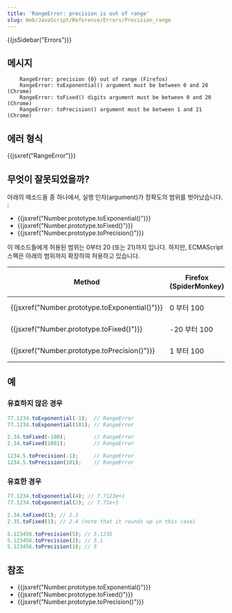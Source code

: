 ```yaml
---
title: 'RangeError: precision is out of range'
slug: Web/JavaScript/Reference/Errors/Precision_range
---
```


{{jsSidebar("Errors")}}

## 메시지

```
    RangeError: precision {0} out of range (Firefox)
    RangeError: toExponential() argument must be between 0 and 20 (Chrome)
    RangeError: toFixed() digits argument must be between 0 and 20 (Chrome)
    RangeError: toPrecision() argument must be between 1 and 21 (Chrome)
```

## 에러 형식

{{jsxref("RangeError")}}

## 무엇이 잘못되었을까?

아래의 메소드들 중 하나에서, 실행 인자(argument)가 정확도의 범위를 벗어났습니다. :

- {{jsxref("Number.prototype.toExponential()")}}
- {{jsxref("Number.prototype.toFixed()")}}
- {{jsxref("Number.prototype.toPrecision()")}}

이 메소드들에게 허용된 범위는 0부터 20 (또는 21)까지 입니다. 하지만, ECMAScript 스펙은 아래의 범위까지 확장하여 허용하고 있습니다.

| Method                                                       | Firefox (SpiderMonkey) | Chrome, Opera (V8) |
| ------------------------------------------------------------ | ---------------------- | ------------------ |
| {{jsxref("Number.prototype.toExponential()")}} | 0 부터 100             | 0 부터 20          |
| {{jsxref("Number.prototype.toFixed()")}}         | -20 부터 100           | 0 부터 20          |
| {{jsxref("Number.prototype.toPrecision()")}} | 1 부터 100             | 1 부터 21          |

## 예

### 유효하지 않은 경우

```js example-bad
77.1234.toExponential(-1);  // RangeError
77.1234.toExponential(101); // RangeError

2.34.toFixed(-100);         // RangeError
2.34.toFixed(1001);         // RangeError

1234.5.toPrecision(-1);     // RangeError
1234.5.toPrecision(101);    // RangeError
```

### 유효한 경우

```js example-good
77.1234.toExponential(4); // 7.7123e+1
77.1234.toExponential(2); // 7.71e+1

2.34.toFixed(1); // 2.3
2.35.toFixed(1); // 2.4 (note that it rounds up in this case)

5.123456.toPrecision(5); // 5.1235
5.123456.toPrecision(2); // 5.1
5.123456.toPrecision(1); // 5
```

## 참조

- {{jsxref("Number.prototype.toExponential()")}}
- {{jsxref("Number.prototype.toFixed()")}}
- {{jsxref("Number.prototype.toPrecision()")}}
